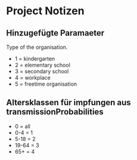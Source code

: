 # Project Notizen

## Hinzugefügte Paramaeter

Type of the organisation.

* 1 = kindergarten
* 2 = elementary school
* 3 = secondary school
* 4 = workplace
* 5 = freetime organisation

## Altersklassen für impfungen aus transmissionProbabilities

* 0 = all
* 0-4 = 1
* 5-18 = 2
* 19-64 = 3
* 65+ = 4

